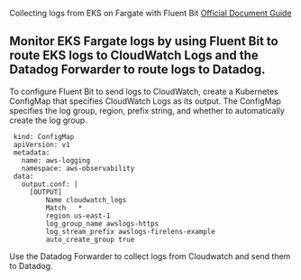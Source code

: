 Collecting logs from EKS on Fargate with Fluent Bit [Official Document Guide](https://docs.datadoghq.com/integrations/eks_fargate/#log-collection)

Monitor EKS Fargate logs by using Fluent Bit to route EKS logs to CloudWatch Logs and the Datadog Forwarder to route logs to Datadog.
--------
To configure Fluent Bit to send logs to CloudWatch, create a Kubernetes ConfigMap that specifies CloudWatch Logs as its output. The ConfigMap specifies the log group, region, prefix string, and whether to automatically create the log group.

```
 kind: ConfigMap
 apiVersion: v1
 metadata:
   name: aws-logging
   namespace: aws-observability
 data:
   output.conf: |
     [OUTPUT]
         Name cloudwatch_logs
         Match   *
         region us-east-1
         log_group_name awslogs-https
         log_stream_prefix awslogs-firelens-example
         auto_create_group true
```

Use the Datadog Forwarder to collect logs from Cloudwatch and send them to Datadog.
